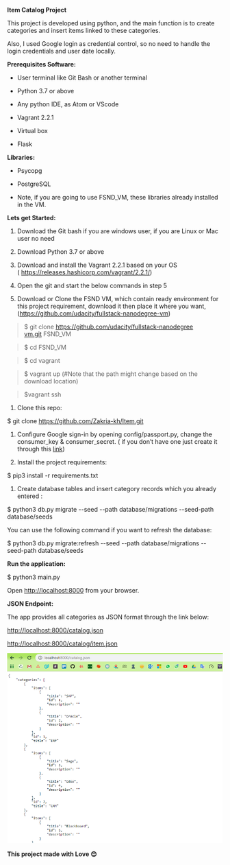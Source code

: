 **Item Catalog Project**

This project is developed using python, and the main function is to create
categories and insert items linked to these categories.

Also, I used Google login as credential control, so no need to handle the login
credentials and user date locally.

**Prerequisites Software:**

-   User terminal like Git Bash or another terminal

-   Python 3.7 or above

-   Any python IDE, as Atom or VScode

-   Vagrant 2.2.1

-   Virtual box

-   Flask

**Libraries:**

-   Psycopg

-   PostgreSQL

-   Note, if you are going to use FSND_VM, these libraries already installed in
    the VM.

**Lets get Started:**

1.  Download the Git bash if you are windows user, if you are Linux or Mac user
    no need

2.  Download Python 3.7 or above

3.  Download and install the Vagrant 2.2.1 based on your OS
    ( <https://releases.hashicorp.com/vagrant/2.2.1/>)

4.  Open the git and start the below commands in step 5

5.  Download or Clone the FSND VM, which contain ready environment for this
    project requirement, download it then place it where you want,
    (<https://github.com/udacity/fullstack-nanodegree-vm>)

>   \$ git clone [https://github.com/udacity/fullstack-nanodegree
>   vm.git](https://github.com/udacity/fullstack-nanodegree-vm.git) FSND_VM

>   \$ cd FSND_VM

>   \$ cd vagrant

>   \$ vagrant up (\#Note that the path might change based on the download
>   location)

>   \$vagrant ssh

1.  Clone this repo:

\$ git clone https://github.com/Zakria-kh/Item.git

1.  Configure Google sign-in by opening config/passport.py, change the
    consumer_key & consumer_secret. ( if you don’t have one just create it
    through this
    [link](https://developers.google.com/identity/protocols/OAuth2WebServer#creatingcred))

2.  Install the project requirements:

\$ pip3 install -r requirements.txt

1.  Create database tables and insert category records which you already entered
    :

\$ python3 db.py migrate --seed --path database/migrations --seed-path
database/seeds

You can use the following command if you want to refresh the database:

\$ python3 db.py migrate:refresh --seed --path database/migrations --seed-path
database/seeds

**Run the application:**

\$ python3 main.py

Open [http://localhost:8000](http://localhost:8000/) from your browser.

**JSON Endpoint:**

The app provides all categories as JSON format through the link below:

<http://localhost:8000/catalog.json>

<http://localhost:8000/catalog/item.json>

![](media/8555da6a66de77e726552badf515e7d9.png)

**This project made with Love 😊**
